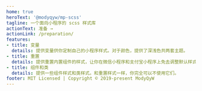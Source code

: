 ```yaml
---
home: true
heroText: '@modyqyw/mp-scss'
tagline: 一个面向小程序的 scss 样式库
actionText: 准备 →
actionLink: /preparation/
features:
- title: 变量
  details: 提供变量供你定制自己的小程序样式。对于颜色，提供了深浅色共两套主题。
- title: 重置
  details: 提供重置内置组件的样式，让你在微信小程序和支付宝小程序上免去调整默认样式的痛苦。
- title: 组件和类
  details: 提供一些组件样式和类样式。和重置样式一样，你完全可以不使用它们。
footer: MIT Licensed | Copyright © 2019-present ModyQyW
---
```

